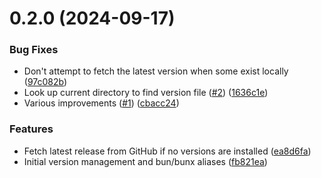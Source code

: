 # 0.2.0 (2024-09-17)


### Bug Fixes

* Don't attempt to fetch the latest version when some exist locally ([97c082b](https://github.com/aklinker1/bunv/commit/97c082b5c8394e05421ebd754d024a1e93b8c17e))
* Look up current directory to find version file ([#2](https://github.com/aklinker1/bunv/issues/2)) ([1636c1e](https://github.com/aklinker1/bunv/commit/1636c1eec8da0d00ec3d53159b0005575f0ef54b))
* Various improvements ([#1](https://github.com/aklinker1/bunv/issues/1)) ([cbacc24](https://github.com/aklinker1/bunv/commit/cbacc24b4c892bb18d2a9325fdb9f881612654cf))


### Features

* Fetch latest release from GitHub if no versions are installed ([ea8d6fa](https://github.com/aklinker1/bunv/commit/ea8d6fa462ae24b2791d3bce9860508ebb368cef))
* Initial version management and bun/bunx aliases ([fb821ea](https://github.com/aklinker1/bunv/commit/fb821eab420c58371b0f38b4b5a7626840b508cd))



